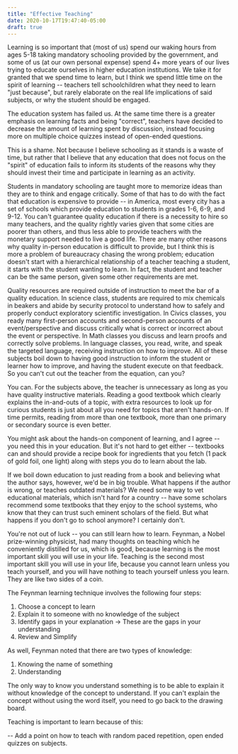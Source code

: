 ```yaml
---
title: "Effective Teaching"
date: 2020-10-17T19:47:40-05:00
draft: true
---
```


Learning is so important that (most of us) spend our waking hours from ages 5-18 taking mandatory schooling provided by the government, and some of us (at our own personal expense) spend 4+ more years of our lives trying to educate ourselves in higher education institutions. We take it for granted that we spend time to learn, but I think we spend little time on the spirit of learning -- teachers tell schoolchildren what they need to learn "just because", but rarely elaborate on the real life implications of said subjects, or why the student should be engaged.

The education system has failed us. At the same time there is a greater emphasis on learning facts and being "correct", teachers have decided to decrease the amount of learning spent by discussion, instead focusing more on multiple choice quizzes instead of open-ended questions.

This is a shame. Not because I believe schooling as it stands is a waste of time, but rather that I believe that any education that does not focus on the "spirit" of education fails to inform its students of the reasons why they should invest their time and participate in learning as an activity.

Students in mandatory schooling are taught more to memorize ideas than they are to think and engage critically. Some of that has to do with the fact that education is expensive to provide -- in America, most every city has a set of schools which provide education to students in grades 1-6, 6-9, and 9-12. You can't guarantee quality education if there is a necessity to hire so many teachers, and the quality rightly varies given that some cities are poorer than others, and thus less able to provide teachers with the monetary support needed to live a good life. There are many other reasons why quality in-person education is difficult to provide, but I think this is more a problem of bureaucracy chasing the wrong problem; education doesn't start with a hierarchical relationship of a teacher teaching a student, it starts with the student wanting to learn. In fact, the student and teacher can be the same person, given some other requirements are met.

Quality resources are required outside of instruction to meet the bar of a quality education. In science class, students are required to mix chemicals in beakers and abide by security protocol to understand how to safely and properly conduct exploratory scientific investigation. In Civics classes, you ready many first-person accounts and second-person accounts of an event/perspective and discuss critically what is correct or incorrect about the event or perspective. In Math classes you discuss and learn proofs and correctly solve problems. In language classes, you read, write, and speak the targeted language, receiving instruction on how to improve. All of these subjects boil down to having good instruction to inform the student or learner how to improve, and having the student execute on that feedback. So you can't cut out the teacher from the equation, can you?

You can. For the subjects above, the teacher is unnecessary as long as you have quality instructive materials. Reading a good textbook which clearly explains the in-and-outs of a topic, with extra resources to look up for curious students is just about all you need for topics that aren't hands-on. If time permits, reading from more than one textbook, more than one primary or secondary source is even better.

You might ask about the hands-on component of learning, and I agree -- you need this in your education. But it's not hard to get either -- textbooks can and should provide a recipe book for ingredients that you fetch (1 pack of gold foil, one light) along with steps you do to learn about the lab.

If we boil down education to just reading from a book and believing what the author says, however, we'd be in big trouble. What happens if the author is wrong, or teaches outdated materials? We need some way to vet educational materials, which isn't hard for a country -- have some scholars recommend some textbooks that they enjoy to the school systems, who know that they can trust such eminent scholars of the field. But what happens if you don't go to school anymore? I certainly don't.

You're not out of luck -- you can still learn how to learn. Feynman, a Nobel prize-winning physicist, had many thoughts on teaching which he conveniently distilled for us, which is good, because learning is the most important skill you will use in your life. Teaching is the second most important skill you will use in your life, because you cannot learn unless you teach yourself, and you will have nothing to teach yourself unless you learn. They are like two sides of a coin.

The Feynman learning technique involves the following four steps:

1. Choose a concept to learn
2. Explain it to someone with no knowledge of the subject
3. Identify gaps in your explanation -> These are the gaps in your understanding
4. Review and Simplify

As well, Feynman noted that there are two types of knowledge:

1. Knowing the name of something
2. Understanding

The only way to know you understand something is to be able to explain it without knowledge of the concept to understand. If you can't explain the concept without using the word itself, you need to go back to the drawing board.

Teaching is important to learn because of this:

-- Add a point on how to teach with random paced repetition, open ended quizzes on subjects.
